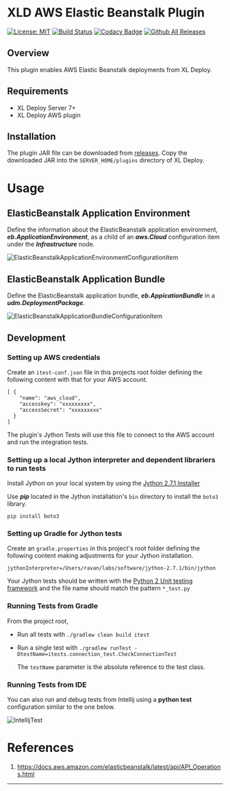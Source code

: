 # XLD AWS Elastic Beanstalk Plugin

[![License: MIT](https://img.shields.io/badge/License-MIT-yellow.svg)](https://opensource.org/licenses/MIT)
[![Build Status](https://travis-ci.org/xebialabs-community/xld-elasticbeanstalk-plugin.svg?branch=master)](https://travis-ci.org/xebialabs-community/xld-elasticbeanstalk-plugin)
[![Codacy Badge](https://api.codacy.com/project/badge/Grade/a633f54423d74ba3918eca421dad7d3c)](https://www.codacy.com/app/ravan/xld-elasticbeanstalk-plugin?utm_source=github.com&amp;utm_medium=referral&amp;utm_content=xebialabs-community/xld-elasticbeanstalk-plugin&amp;utm_campaign=Badge_Grade)
[![Github All Releases][xld-elasticbeanstalk-plugin-downloads-image] ]()

[xld-elasticbeanstalk-plugin-downloads-image]: https://img.shields.io/github/downloads/xebialabs-community/xld-elasticbeanstalk-plugin/total.svg

## Overview
This plugin enables AWS Elastic Beanstalk deployments from XL Deploy.

## Requirements ##

* XL Deploy Server 7+
* XL Deploy AWS plugin

## Installation

The plugin JAR file can be downloaded from [releases](https://github.com/xebialabs-community/xld-elasticbeanstalk-plugin/releases).
Copy the downloaded JAR into the `SERVER_HOME/plugins` directory of XL Deploy.

# Usage

## ElasticBeanstalk Application Environment

Define the information about the ElasticBeanstalk application environment,  ___eb.ApplicationEnvironment___, as a child of an ___aws.Cloud___ configuration item under the ___Infrastructure___ node.

![ElasticBeanstalkApplicationEnvironmentConfigurationItem](images/infra.png)

## ElasticBeanstalk Application Bundle

Define the ElasticBeanstalk application bundle, ___eb.AppicationBundle___ in a ___udm.DeploymentPackage___.

![ElasticBeanstalkApplicationBundleConfigurationItem](images/deployable.png)

## Development ##

### Setting up AWS credentials ###

Create an `itest-conf.json` file in this projects root folder defining the following content with that for your AWS account.

```
[ {
    "name": "aws_cloud",
    "accesskey": "xxxxxxxxx",
    "accessSecret": "xxxxxxxxx"
  }
]

```

The plugin's Jython Tests will use this file to connect to the AWS account and run the integration tests.

### Setting up a local Jython interpreter and dependent librariers to run tests ###

Install Jython on your local system by using the [Jython 2.7.1 Installer](http://central.maven.org/maven2/org/python/jython-installer/2.7.1/jython-installer-2.7.1.jar)

Use ___pip___ located in the Jython installation's `bin` directory to install the `boto3` library.

`pip install boto3`

### Setting up Gradle for Jython tests ###

Create an `gradle.properties` in this project's root folder defining the following content making adjustments for your Jython installation.

```
jythonInterpreter=/Users/ravan/labs/software/jython-2.7.1/bin/jython
```

Your Jython tests should be written with the [Python 2 Unit testing framework](https://docs.python.org/2/library/unittest.html) and the file name should match the pattern `*_test.py`

### Running Tests from Gradle ###

From the project root, 

* Run all tests with `./gradlew clean build itest` 

* Run a single test with `./gradlew runTest -DtestName=itests.connection_test.CheckConnectionTest`

	The `testName` parameter is the absolute reference to the test class.
	
### Running Tests from IDE ###

You can also run and debug tests from Intellij using a __python test__ configuration similar to the one below.

![IntellijTest](images/intellij.png)
	
# References

1. https://docs.aws.amazon.com/elasticbeanstalk/latest/api/API_Operations.html
---

